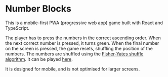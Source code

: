 # Number Blocks

This is a mobile-first PWA (progressive web app) game built with React and TypeScript.

The player has to press the numbers in the correct ascending order.  When the next correct number is pressed, it turns green.  When the final number on the screen is pressed, the game resets, shuffling the position of the numbers.  The numbers are shuffled using the [Fisher-Yates shuffle algorithm](https://en.wikipedia.org/wiki/Fisher%E2%80%93Yates_shuffle).  It can be played [here](https://visionary-scone-c0300a.netlify.app/).

It is designed for mobile, and is not optimised for larger screens.